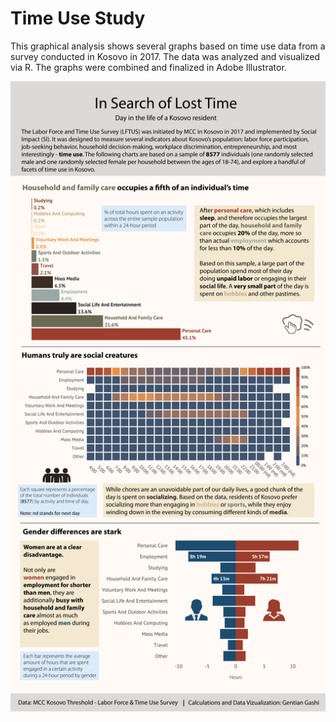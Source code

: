 # Time Use Study
This graphical analysis shows several graphs based on time use data from a survey conducted in Kosovo in 2017.
The data was analyzed and visualized via R. The graphs were combined and finalized in Adobe Illustrator.

![infographic](https://github.com/gentiang/time_use/blob/5be9a30063b9654fc10c23a09df26bd43f3a32a3/Artboard%201.png)
